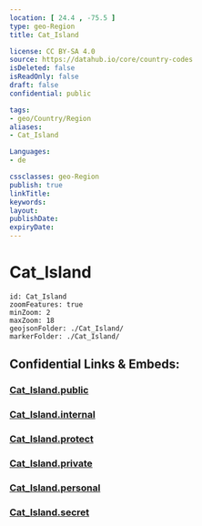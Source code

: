 ```yaml
---
location: [ 24.4 , -75.5 ] 
type: geo-Region
title: Cat_Island

license: CC BY-SA 4.0
source: https://datahub.io/core/country-codes
isDeleted: false
isReadOnly: false
draft: false
confidential: public

tags:
- geo/Country/Region
aliases:
- Cat_Island

Languages:
- de

cssclasses: geo-Region
publish: true
linkTitle: 
keywords: 
layout: 
publishDate: 
expiryDate: 
---
```


# Cat_Island

```leaflet
id: Cat_Island
zoomFeatures: true 
minZoom: 2 
maxZoom: 18
geojsonFolder: ./Cat_Island/
markerFolder: ./Cat_Island/
```


## Confidential Links & Embeds: 

### [Cat_Island.public](/_public/\Earth\Continent\America~Caribbean\Bahamas\Districts~BahamasCat_Island.public.md) 

### [Cat_Island.internal](/_internal/\Earth\Continent\America~Caribbean\Bahamas\Districts~BahamasCat_Island.internal.md) 

### [Cat_Island.protect](/_protect/\Earth\Continent\America~Caribbean\Bahamas\Districts~BahamasCat_Island.protect.md) 

### [Cat_Island.private](/_private/\Earth\Continent\America~Caribbean\Bahamas\Districts~BahamasCat_Island.private.md) 

### [Cat_Island.personal](/_personal/\Earth\Continent\America~Caribbean\Bahamas\Districts~BahamasCat_Island.personal.md) 

### [Cat_Island.secret](/_secret/\Earth\Continent\America~Caribbean\Bahamas\Districts~BahamasCat_Island.secret.md)


